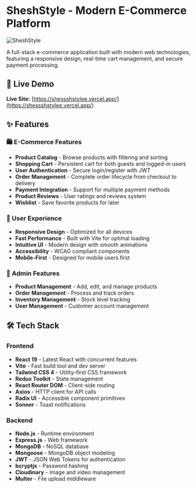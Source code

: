 # SheshStyle - Modern E-Commerce Platform

![SheshStyle](https://shessshstylee.vercel.app/)

A full-stack e-commerce application built with modern web technologies, featuring a responsive design, real-time cart management, and secure payment processing.

## 🚀 Live Demo

**Live Site:** [https://shessshstylee.vercel.app/](https://shessshstylee.vercel.app/)

## ✨ Features

### 🛍️ E-Commerce Features
- **Product Catalog** - Browse products with filtering and sorting
- **Shopping Cart** - Persistent cart for both guests and logged-in users
- **User Authentication** - Secure login/register with JWT
- **Order Management** - Complete order lifecycle from checkout to delivery
- **Payment Integration** - Support for multiple payment methods
- **Product Reviews** - User ratings and reviews system
- **Wishlist** - Save favorite products for later

### 🎨 User Experience
- **Responsive Design** - Optimized for all devices
- **Fast Performance** - Built with Vite for optimal loading
- **Intuitive UI** - Modern design with smooth animations
- **Accessibility** - WCAG compliant components
- **Mobile-First** - Designed for mobile users first

### 🔧 Admin Features
- **Product Management** - Add, edit, and manage products
- **Order Management** - Process and track orders
- **Inventory Management** - Stock level tracking
- **User Management** - Customer account management

## 🛠️ Tech Stack

### Frontend
- **React 19** - Latest React with concurrent features
- **Vite** - Fast build tool and dev server
- **Tailwind CSS 4** - Utility-first CSS framework
- **Redux Toolkit** - State management
- **React Router DOM** - Client-side routing
- **Axios** - HTTP client for API calls
- **Radix UI** - Accessible component primitives
- **Sonner** - Toast notifications

### Backend
- **Node.js** - Runtime environment
- **Express.js** - Web framework
- **MongoDB** - NoSQL database
- **Mongoose** - MongoDB object modeling
- **JWT** - JSON Web Tokens for authentication
- **bcryptjs** - Password hashing
- **Cloudinary** - Image and video management
- **Multer** - File upload middleware




